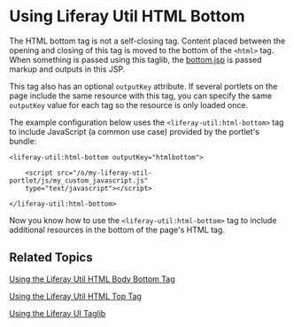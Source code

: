 # Using Liferay Util HTML Bottom [](id=using-liferay-util-html-bottom)

The HTML bottom tag is not a self-closing tag. Content placed between the 
opening and closing of this tag is moved to the bottom of the `<html>` tag. When 
something is passed using this taglib, the 
[bottom.jsp](https://github.com/liferay/liferay-portal/blob/master/portal-web/docroot/html/common/themes/bottom.jsp#L53-L59) 
is passed markup and outputs in this JSP. 

This tag also has an optional `outputKey` attribute. If several portlets 
on the page include the same resource with this tag, you can specify the same 
`outputKey` value for each tag so the resource is only loaded once. 

The example configuration below uses the `<liferay-util:html-bottom>` tag to 
include JavaScript (a common use case) provided by the portlet's bundle:
    
    <liferay-util:html-bottom outputKey="htmlbottom">

        <script src="/o/my-liferay-util-portlet/js/my_custom_javascript.js" 
        type="text/javascript"></script>

    </liferay-util:html-bottom>

Now you know how to use the `<liferay-util:html-bottom>` tag to include 
additional resources in the bottom of the page's HTML tag. 

## Related Topics [](id=related-topics)

[Using the Liferay Util HTML Body Bottom Tag](/develop/tutorials/-/knowledge_base/7-1/using-liferay-util-body-bottom)

[Using the Liferay Util HTML Top Tag](/develop/tutorials/-/knowledge_base/7-1/using-liferay-util-html-top)

[Using the Liferay UI Taglib](/develop/tutorials/-/knowledge_base/7-1/using-the-liferay-ui-taglib-in-your-portlets)
